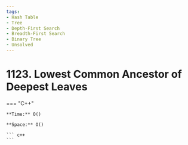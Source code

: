 ```yaml
---
tags:
- Hash Table
- Tree
- Depth-First Search
- Breadth-First Search
- Binary Tree
- Unsolved
---
```



# 1123. Lowest Common Ancestor of Deepest Leaves

=== "C++"

    **Time:** O()

    **Space:** O()

    ``` c++
    ```